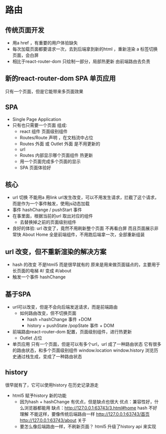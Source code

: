 # 路由

## 传统页面开发
  - 用a href ，有重要的用户体验缺失
  - 每次加载页面都要请求一次，去到后端拿到新的html ，重新渲染
    a 标签切换页面，会白屏
  - 相比于react-router-dom 只绘制一部分，局部热更新
    由前端路由去负责

## 新的react-router-dom SPA 单页应用
  只有一个页面，但是它能带来多页面效果

## SPA
  - Single Page Application
  - 只有也只需要一个页面
    组成:
      - react 组件
        页面级别组件
      - Routes/Route 声明 ，在文档流中占位
      - Routes 外面 或 Outlet 外面 是不用更新的
      - url
      - Routes 内部显示哪个页面组件  热更新
      - 用一个页面完成多个页面的显示
      - SPA 页面体验好

## 核心
  - url 切换
    不能用a 用link
    url发生改变，可以不用发生请求，拦截了这个请求，而是作为一个事件触发，使用js动态加载
  - 事件 hashChange / pushStart 事件
  - 在事里面，根据当前的url 取出对应的组件
    - 去替换掉之前的页面级别组件
  - 良好的体验:
    url 改变了，竟然不用刷新整个页面
    不再看白屏
    而且页面展示非常快
    About Home 全是前端组件，不用跑后端拿一次，全部重新组装


## url 改变，但不重新渲染的解决方案
  - hash 的改变 不是html5 而是很早就有的
    原来是用来做页面锚点的，主要用于长页面的电梯
    #/  变成 #/about 
  - 触发一个事件
    hashChange 

## 基于SPA 
  - url可以改变，但是不会向后端发送请求，而是前端路由
    - 如何路由改变，但不切换页面
      - hash +hashChange 事件 +DOM
      - history + pushState /popState 事件 + DOM
  - 前端路由react-router-dom 配置，页面级别组件，进行热更新
    - Outlet 占位
  - 单页应用 只有一个页面，但是可以有多个url，url 成了一种路由状态
    它有很多的路由状态，和多个页面级别组件
    window.location  window.history
    浏览历史通过栈生成，变成了一种路由状态

## history
   很早就有了，它可以使用history 在历史记录游走
   - html5 赋予history 新的功能
     - 因为hash + hashChange 有优点，但是缺点也很大
       优点：兼容性好，什么浏览器都能用
       缺点：http://127.0.0.1:63743/3.html#home
       hash 不好理解
       不能这样，要像传统后端路由一样
       http://127.0.0.1:63743/首页
       http://127.0.0.1:63743/about 关于
      - 要怎么像后端路由一样，不刷新页面？
        html5 升级了history api 来实现


